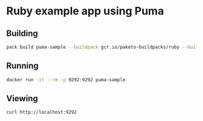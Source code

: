 # Ruby example app using Puma

## Building

```bash
pack build puma-sample --buildpack gcr.io/paketo-buildpacks/ruby --builder paketobuildpacks/builder:base
```

## Running

```bash
docker run -it --rm -p 9292:9292 puma-sample
```

## Viewing

```bash
curl http://localhost:9292
```
